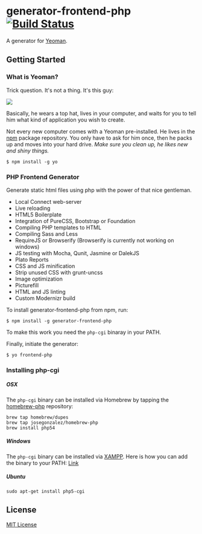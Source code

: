 # generator-frontend-php [![Build Status](https://secure.travis-ci.org/bezoerb/generator-frontend-php.png?branch=master)](https://travis-ci.org/bezoerb/generator-frontend-php)

A generator for [Yeoman](http://yeoman.io).


## Getting Started

### What is Yeoman?

Trick question. It's not a thing. It's this guy:

![](http://i.imgur.com/JHaAlBJ.png)

Basically, he wears a top hat, lives in your computer, and waits for you to tell him what kind of application you wish to create.

Not every new computer comes with a Yeoman pre-installed. He lives in the [npm](https://npmjs.org) package repository. You only have to ask for him once, then he packs up and moves into your hard drive. *Make sure you clean up, he likes new and shiny things.*

```
$ npm install -g yo
```

### PHP Frontend Generator

Generate static html files using php with the power of that nice gentleman.

* Local Connect web-server
* Live reloading
* HTML5 Boilerplate
* Integration of PureCSS, Bootstrap or Foundation
* Compiling PHP templates to HTML
* Compiling Sass and Less
* RequireJS or Browserify (Browserify is currently not working on windows)
* JS testing with Mocha, Qunit, Jasmine or DalekJS
* Plato Reports
* CSS and JS minification
* Strip unused CSS with grunt-uncss
* Image optimization
* Picturefill
* HTML and JS linting
* Custom Modernizr build


To install generator-frontend-php from npm, run:

```
$ npm install -g generator-frontend-php
```

To make this work you need the `php-cgi` binaray in your PATH.

Finally, initiate the generator:

```
$ yo frontend-php
```


### Installing php-cgi

##### OSX

The `php-cgi` binary can be installed via Homebrew by tapping the
[homebrew-php](https://github.com/josegonzalez/homebrew-php) repository:

```shell
brew tap homebrew/dupes
brew tap josegonzalez/homebrew-php
brew install php54
```

##### Windows

The `php-cgi` binary can be installed via [XAMPP](http://www.apachefriends.org/de/xampp-windows.html). 
Here is how you can add the binary to your PATH: [Link](https://www.monosnap.com/image/psLZ5fpwuSsvJJeZPdklEjxMr)

##### Ubuntu

```shell
sudo apt-get install php5-cgi
```

## License

[MIT License](bezoerb.mit-license.org)
